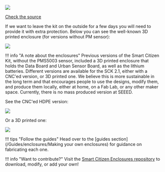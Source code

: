 ![](/assets/images/clip-front.jpg)

<a class="github-button" data-size="large" href="https://github.com/fablabbcn/smartcitizen-enclosures" aria-label="Check the source code">Check the source</a>

If we want to leave the kit on the outside for a few days you will need to provide it with extra protection. Below you can see the well-known 3D printed enclosure (for versions without PM sensor):

![](https://i.imgur.com/ZoRN28m.png)

!!! info "A note about the enclosures"
    Previous versions of the Smart Citizen Kit, without the PMS5003 sensor, included a 3D printed enclosure that holds the Data Board and Urban Sensor Board, as well as the lithium batteries. Different versions are available for the SCK 2.1, either with a CNC'ed version, or 3D printed one. We believe this is more sustainable in the long term and that encourages people to use the designs, modify them, and produce them locally, either at home, on a Fab Lab, or any other maker space. Currently, there is no mass produced version at SEEED.

See the CNC'ed HDPE version:

![](https://live.staticflickr.com/65535/48991677828_ea2b17a6a3_k.jpg)

Or a 3D printed one:

![](https://raw.githubusercontent.com/fablabbcn/smartcitizen-enclosures/master/SmartCitizen%20Outdoor%20Cases%20V2.0-2.1/3D%20Printed%20Prototype/case_render.png)

!!! tips "Follow the guides"
    Head over to the [guides section](/Guides/enclosures/Making your own enclosures) for guidance on fabricating each one.

!!! info "Want to contribute?"
    Visit the [Smart Citizen Enclosures repository](https://github.com/fablabbcn/smartcitizen-enclosures) to download, modify, or add your own!